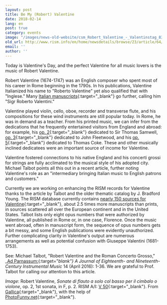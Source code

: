 ```yaml
---
layout: post
title: Be My (Robert) Valentine
date: 2018-02-14
lang: en
post: true
category: events
image: "/images/news-old-website/csm_Robert_Valentine_-_Valentinstag_8302a0232c.jpg"
old_url: http://www.rism.info/en/home/newsdetails/browse/23/article/64/be-my-robert-valentine.html
email: ''
author: ''
---
```


Today is Valentine's Day, and the perfect Valentine for all music lovers is the music of Robert Valentine.

Robert Valentine (1674-1747) was an English composer who spent most of his career in Rome beginning in the 1790s. In his publications, Valentine Italianized his name to "Roberto Valentine" yet also qualified that with "Inglese." Many [Italian manuscripts](https://opac.rism.info/search?id=850003937&Language=en){:target="_blank"} go further, calling him "Sigr Roberto Valentini."

Valentine played violin, cello, oboe, recorder and transverse flute, and his compositions for these wind instruments are still popular today. In Rome, he was in demand as a teacher. From his printed music, we can infer from the dedications that he frequently entertained visitors from England and abroad: for example, his [op. 2](https://opac.rism.info/search?View=rism&author=137658303&q=samwell&Language=en){:target="_blank"} dedicated to Sir Thomas Samwell, [op. 3](https://opac.rism.info/search?id=00000990065095&Language=en){:target="_blank"} dedicated to John Fleetwood, and his [op. 5](https://opac.rism.info/search?id=00000990065104&Language=en){:target="_blank"} dedicated to Thomas Coke. These and other musically inclined dedicatees were an important source of income for Valentine.

Valentine fostered connections to his native England and his concerti grossi for strings are fully acclimated to the musical style of his adopted city. Michael Talbot points all this out in a recent article, further noting Valentine's role as an "intermediary bringing Italian music to English patrons and customers."

Currently we are working on enhancing the RISM records for Valentine thanks to the article by Talbot and the older thematic catalog by J. Bradford Young. The RISM database currently contains [nearly 150 sources for Valentine](https://opac.rism.info/search?View=rism&author=137658303&Language=en){:target="_blank"}, about 2.5 times more manuscripts than prints, in sources scattered all over the European continent and in the United States. Talbot lists only eight opus numbers that were authorized by Valentine, all published in Rome or, in one case, Florence. Once the music went abroad, often in manuscript form, the sequence of opus numbers gets a bit messy, and some English publications were evidently unauthorized. Further complicating clarity in Valentine's output are numerous arrangements as well as potential confusion with Giuseppe Valentini (1681-1753).

See:
Michael Talbot, "Robert Valentine and the Roman Concerto Grosso," _[Ad Parnassum:](http://www.adparnassum.org/issues_contents.php?num=27){:target="_blank"} A Journal of Eighteenth- and Nineteenth-Century Instrumental Music_ 14 (April 2016): 1-36. We are grateful to Prof. Talbot for calling our attention to this article.


_Image_: Robert Valentine, _Sonate di flauto a solo col basso per il cimbalo o violone_, op. 2, 1st sonata, in F, p. 2. RISM A/I: [V 50](https://opac.rism.info/search?id=00000990065089&Language=en){:target="_blank"}. From [Gallica](http://gallica.bnf.fr/ark:/12148/btv1b90790357){:target="_blank"}, with the help of [PhotoFunny.net](https://www.photofunny.net/out/568380950381200201){:target="_blank"}.